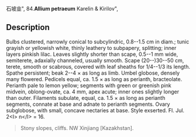 石坡韭",
84.**Allium petraeum** Karelin & Kirilov",

## Description
Bulbs clustered, narrowly conical to subcylindric, 0.8--1.5 cm in diam.; tunic grayish or yellowish white, thinly leathery to subpapery, splitting; inner layers pinkish lilac. Leaves slightly shorter than scape, 0.5--1 mm wide, semiterete, adaxially channeled, usually smooth. Scape (20--)30--50 cm, terete, smooth or scabrous, covered with leaf sheaths for 1/4--1/3 its length. Spathe persistent; beak 2--4 × as long as limb. Umbel globose, densely many flowered. Pedicels equal, ca. 1.5 × as long as perianth, bracteolate. Perianth pale to lemon yellow; segments with green or greenish pink midvein, oblong-ovate, ca. 4 mm, apex acute; inner ones slightly longer than outer. Filaments subulate, equal, ca. 1.5 × as long as perianth segments, connate at base and adnate to perianth segments. Ovary subglobose, with small, concave nectaries at base. Style exserted. Fl. Jul. 2&lt;I&gt; n&lt;/I&gt; = 16.

> Stony slopes, cliffs. NW Xinjiang [Kazakhstan].
